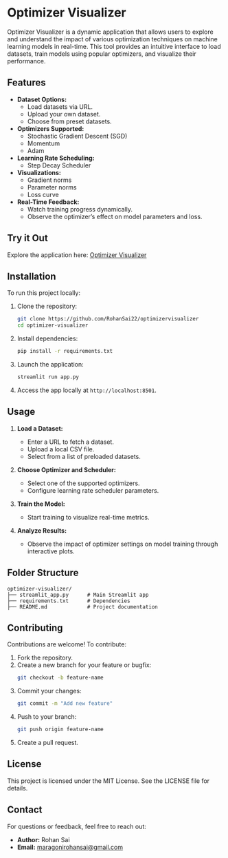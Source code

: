 # Optimizer Visualizer

Optimizer Visualizer is a dynamic application that allows users to explore and understand the impact of various optimization techniques on machine learning models in real-time. This tool provides an intuitive interface to load datasets, train models using popular optimizers, and visualize their performance.

## Features

- **Dataset Options:**
  - Load datasets via URL.
  - Upload your own dataset.
  - Choose from preset datasets.
- **Optimizers Supported:**
  - Stochastic Gradient Descent (SGD)
  - Momentum
  - Adam
- **Learning Rate Scheduling:**
  - Step Decay Scheduler
- **Visualizations:**
  - Gradient norms
  - Parameter norms
  - Loss curve
- **Real-Time Feedback:**
  - Watch training progress dynamically.
  - Observe the optimizer’s effect on model parameters and loss.

## Try it Out

Explore the application here: [Optimizer Visualizer](https://optimizervisualizer.streamlit.app/)

## Installation

To run this project locally:

1. Clone the repository:
   ```bash
   git clone https://github.com/RohanSai22/optimizervisualizer
   cd optimizer-visualizer
   ```

2. Install dependencies:
   ```bash
   pip install -r requirements.txt
   ```

3. Launch the application:
   ```bash
   streamlit run app.py
   ```

4. Access the app locally at `http://localhost:8501`.

## Usage

1. **Load a Dataset:**
   - Enter a URL to fetch a dataset.
   - Upload a local CSV file.
   - Select from a list of preloaded datasets.

2. **Choose Optimizer and Scheduler:**
   - Select one of the supported optimizers.
   - Configure learning rate scheduler parameters.

3. **Train the Model:**
   - Start training to visualize real-time metrics.

4. **Analyze Results:**
   - Observe the impact of optimizer settings on model training through interactive plots.

## Folder Structure

```
optimizer-visualizer/
├── streamlit_app.py      # Main Streamlit app
├── requirements.txt      # Dependencies
├── README.md             # Project documentation
```

## Contributing

Contributions are welcome! To contribute:

1. Fork the repository.
2. Create a new branch for your feature or bugfix:
   ```bash
   git checkout -b feature-name
   ```
3. Commit your changes:
   ```bash
   git commit -m "Add new feature"
   ```
4. Push to your branch:
   ```bash
   git push origin feature-name
   ```
5. Create a pull request.

## License

This project is licensed under the MIT License. See the LICENSE file for details.

## Contact

For questions or feedback, feel free to reach out:

- **Author:** Rohan Sai
- **Email:** maragonirohansai@gmail.com
